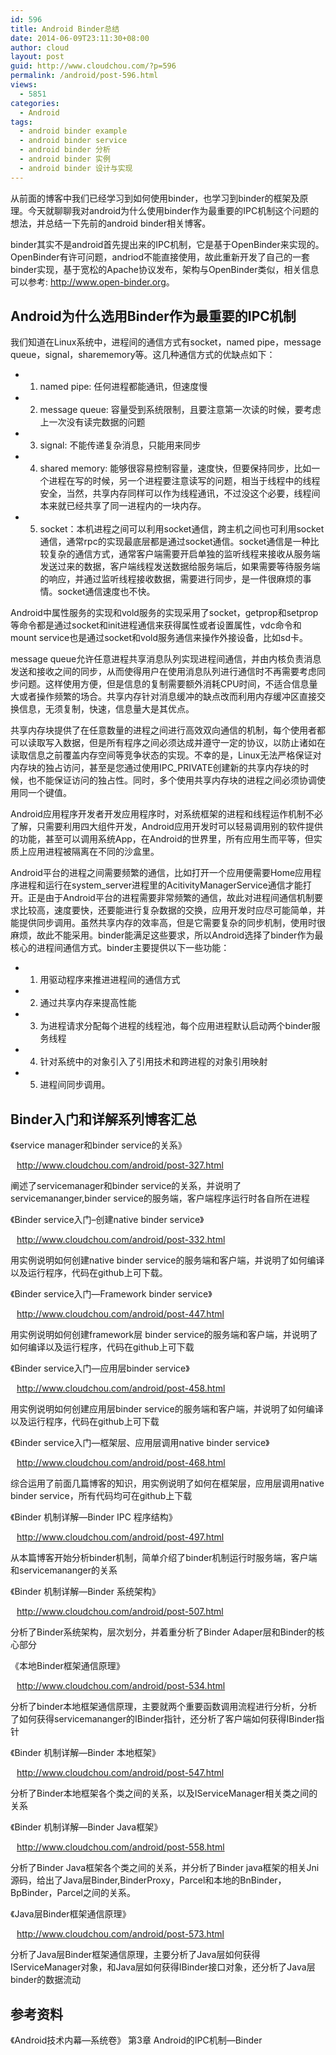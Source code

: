 ```yaml
---
id: 596
title: Android Binder总结
date: 2014-06-09T23:11:30+08:00
author: cloud
layout: post
guid: http://www.cloudchou.com/?p=596
permalink: /android/post-596.html
views:
  - 5851
categories:
  - Android
tags:
  - android binder example
  - android binder service
  - android binder 分析
  - android binder 实例
  - android binder 设计与实现
---
```

从前面的博客中我们已经学习到如何使用binder，也学习到binder的框架及原理。今天就聊聊我对android为什么使用binder作为最重要的IPC机制这个问题的想法，并总结一下先前的android binder相关博客。

binder其实不是android首先提出来的IPC机制，它是基于OpenBinder来实现的。OpenBinder有许可问题，andriod不能直接使用，故此重新开发了自己的一套binder实现，基于宽松的Apache协议发布，架构与OpenBinder类似，相关信息可以参考: <a href="http://www.open-binder.org" target="_blank">http://www.open-binder.org</a>。

## Android为什么选用Binder作为最重要的IPC机制

我们知道在Linux系统中，进程间的通信方式有socket，named pipe，message queue，signal，sharememory等。这几种通信方式的优缺点如下：

  * 1) named pipe: 任何进程都能通讯，但速度慢
  * 2) message queue: 容量受到系统限制，且要注意第一次读的时候，要考虑上一次没有读完数据的问题
  * 3) signal: 不能传递复杂消息，只能用来同步
  * 4) shared memory: 能够很容易控制容量，速度快，但要保持同步，比如一个进程在写的时候，另一个进程要注意读写的问题，相当于线程中的线程安全，当然，共享内存同样可以作为线程通讯，不过没这个必要，线程间本来就已经共享了同一进程内的一块内存。
  * 5) socket：本机进程之间可以利用socket通信，跨主机之间也可利用socket通信，通常rpc的实现最底层都是通过socket通信。socket通信是一种比较复杂的通信方式，通常客户端需要开启单独的监听线程来接收从服务端发送过来的数据，客户端线程发送数据给服务端后，如果需要等待服务端的响应，并通过监听线程接收数据，需要进行同步，是一件很麻烦的事情。socket通信速度也不快。

Android中属性服务的实现和vold服务的实现采用了socket，getprop和setprop等命令都是通过socket和init进程通信来获得属性或者设置属性，vdc命令和mount service也是通过socket和vold服务通信来操作外接设备，比如sd卡。

message queue允许任意进程共享消息队列实现进程间通信，并由内核负责消息发送和接收之间的同步，从而使得用户在使用消息队列进行通信时不再需要考虑同步问题。这样使用方便，但是信息的复制需要额外消耗CPU时间，不适合信息量大或者操作频繁的场合。共享内存针对消息缓冲的缺点改而利用内存缓冲区直接交换信息，无须复制，快速，信息量大是其优点。

共享内存块提供了在任意数量的进程之间进行高效双向通信的机制，每个使用者都可以读取写入数据，但是所有程序之间必须达成并遵守一定的协议，以防止诸如在读取信息之前覆盖内存空间等竞争状态的实现。不幸的是，Linux无法严格保证对内存块的独占访问，甚至是您通过使用IPC_PRIVATE创建新的共享内存块的时候，也不能保证访问的独占性。同时，多个使用共享内存块的进程之间必须协调使用同一个键值。

Android应用程序开发者开发应用程序时，对系统框架的进程和线程运作机制不必了解，只需要利用四大组件开发，Android应用开发时可以轻易调用别的软件提供的功能，甚至可以调用系统App，在Android的世界里，所有应用生而平等，但实质上应用进程被隔离在不同的沙盒里。

Android平台的进程之间需要频繁的通信，比如打开一个应用便需要Home应用程序进程和运行在system_server进程里的AcitivityManagerService通信才能打开。正是由于Android平台的进程需要非常频繁的通信，故此对进程间通信机制要求比较高，速度要快，还要能进行复杂数据的交换，应用开发时应尽可能简单，并能提供同步调用。虽然共享内存的效率高，但是它需要复杂的同步机制，使用时很麻烦，故此不能采用。binder能满足这些要求，所以Android选择了binder作为最核心的进程间通信方式。binder主要提供以下一些功能：

  * 1) 用驱动程序来推进进程间的通信方式
  * 2) 通过共享内存来提高性能
  * 3) 为进程请求分配每个进程的线程池，每个应用进程默认启动两个binder服务线程
  * 4) 针对系统中的对象引入了引用技术和跨进程的对象引用映射
  * 5) 进程间同步调用。

## Binder入门和详解系列博客汇总

《service manager和binder service的关系》

<a href="http://www.cloudchou.com/android/post-327.html" target="_blank" style="padding-left: 10px;">http://www.cloudchou.com/android/post-327.html</a>

阐述了servicemanager和binder service的关系，并说明了servicemananger,binder service的服务端，客户端程序运行时各自所在进程

《Binder service入门–创建native binder service》

<a href="http://www.cloudchou.com/android/post-332.html" target="_blank" style="padding-left: 10px;">http://www.cloudchou.com/android/post-332.html</a>

用实例说明如何创建native binder service的服务端和客户端，并说明了如何编译以及运行程序，代码在github上可下载。

《Binder service入门—Framework binder service》

<a href="http://www.cloudchou.com/android/post-447.html" target="_blank" style="padding-left: 10px;">http://www.cloudchou.com/android/post-447.html</a>

用实例说明如何创建framework层 binder service的服务端和客户端，并说明了如何编译以及运行程序，代码在github上可下载

《Binder service入门—应用层binder service》

<a href="http://www.cloudchou.com/android/post-458.html" target="_blank" style="padding-left: 10px;">http://www.cloudchou.com/android/post-458.html</a>

用实例说明如何创建应用层binder service的服务端和客户端，并说明了如何编译以及运行程序，代码在github上可下载

《Binder service入门—框架层、应用层调用native binder service》

<a href="http://www.cloudchou.com/android/post-468.html" target="_blank" style="padding-left: 10px;">http://www.cloudchou.com/android/post-468.html</a>

综合运用了前面几篇博客的知识，用实例说明了如何在框架层，应用层调用native binder service，所有代码均可在github上下载

《Binder 机制详解—Binder IPC 程序结构》

<a href="http://www.cloudchou.com/android/post-497.html" target="_blank" style="padding-left: 10px;"></a>http://www.cloudchou.com/android/post-497.html

从本篇博客开始分析binder机制，简单介绍了binder机制运行时服务端，客户端和servicemananger的关系

《Binder 机制详解—Binder 系统架构》

<a href="http://www.cloudchou.com/android/post-507.html" target="_blank" style="padding-left: 10px;">http://www.cloudchou.com/android/post-507.html</a>

分析了Binder系统架构，层次划分，并着重分析了Binder Adaper层和Binder的核心部分

《本地Binder框架通信原理》

<a href="http://www.cloudchou.com/android/post-534.html" target="_blank" style="padding-left: 10px;">http://www.cloudchou.com/android/post-534.html</a>

分析了binder本地框架通信原理，主要就两个重要函数调用流程进行分析，分析了如何获得servicemananger的IBinder指针，还分析了客户端如何获得IBinder指针

《Binder 机制详解—Binder 本地框架》

<a href="http://www.cloudchou.com/android/post-547.html" target="_blank" style="padding-left: 10px;">http://www.cloudchou.com/android/post-547.html</a>

分析了Binder本地框架各个类之间的关系，以及IServiceManager相关类之间的关系

《Binder 机制详解—Binder Java框架》

<a href="http://www.cloudchou.com/android/post-558.html" target="_blank" style="padding-left: 10px;">http://www.cloudchou.com/android/post-558.html</a>

分析了Binder Java框架各个类之间的关系，并分析了Binder java框架的相关Jni源码，给出了Java层Binder,BinderProxy，Parcel和本地的BnBinder，BpBinder，Parcel之间的关系。

《Java层Binder框架通信原理》

<a href="http://www.cloudchou.com/android/post-573.html" target="_blank" style="padding-left: 10px;">http://www.cloudchou.com/android/post-573.html</a>

分析了Java层Binder框架通信原理，主要分析了Java层如何获得IServiceManager对象，和Java层如何获得IBinder接口对象，还分析了Java层binder的数据流动

## 参考资料

《Android技术内幕—系统卷》 第3章 Android的IPC机制—Binder